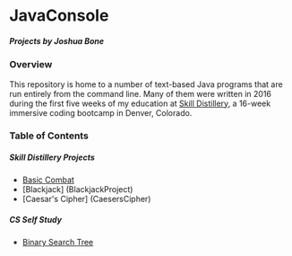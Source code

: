 # JavaConsole
##### Projects by Joshua Bone

### Overview
This repository is home to a number of text-based Java programs that are run entirely from the command line. Many of them were written in 2016 during the first five weeks of my education at [Skill Distillery][sdhomepage], a 16-week immersive coding bootcamp in Denver, Colorado.

### Table of Contents
##### Skill Distillery Projects
* [Basic Combat](BasicCombat)
* [Blackjack] (BlackjackProject)
* [Caesar's Cipher] (CaesersCipher)

##### CS Self Study
* [Binary Search Tree](BinarySearchTree)




[sdhomepage]:http://skilldistillery.com/
